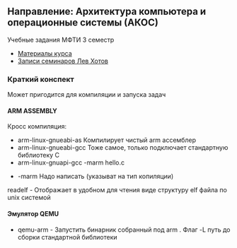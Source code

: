 ## Направление: Архитектура компьютера и операционные системы (АКОС)

Учебные задания МФТИ 3 семестр

- [Материалы курса](https://github.com/victor-yacovlev/mipt-diht-caos/)
- [Записи семинаров Лев Хотов](https://www.youtube.com/playlist?list=PL4_hYwCyhAvaKN_ShT8U00x26SEkSlJ1D)


### Краткий конспект 
Может пригодится для компиляции и запуска задач

#### ARM ASSEMBLY

Кросс компиляция:

- arm-linux-gnueabi-as Компилирует чистый arm ассемблер
- arm-linux-gnueabi-gcc Тоже самое, только подключает стандартную библиотеку С 
- arm-linux-gnuapi-gcc -marm hello.c	
* -marm Надо написать (указыват на тип копиляции)

readelf - Отображает в удобном для чтения виде структуру elf файла по unix системой

#### Эмулятор QEMU
- qemu-arm - Запустить бинарник собранный под arm
. Флаг -L путь до сборки стандартной библиотеки
